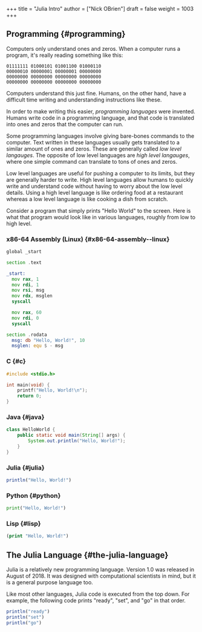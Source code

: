 +++
title = "Julia Intro"
author = ["Nick OBrien"]
draft = false
weight = 1003
+++

## Programming {#programming}

Computers only understand ones and zeros. When a computer runs a program, it's really reading something like this:

```text
01111111 01000101 01001100 01000110
00000010 00000001 00000001 00000000
00000000 00000000 00000000 00000000
00000000 00000000 00000000 00000000
```

Computers understand this just fine. Humans, on the other hand, have a difficult time writing and understanding instructions like these.

In order to make writing this easier, _programming languages_ were invented. Humans write code in a programming language, and that code is translated into ones and zeros that the computer can run.

Some programming languages involve giving bare-bones commands to the computer. Text written in these languages usually gets translated to a similar amount of ones and zeros. These are generally called _low level langauges_. The opposite of low level languages are _high level langauges_, where one simple command can translate to tons of ones and zeros.

Low level languages are useful for pushing a computer to its limits, but they are generally harder to write. High level languages allow humans to quickly write and understand code without having to worry about the low level details. Using a high level language is like ordering food at a restaurant whereas a low level language is like cooking a dish from scratch.

Consider a program that simply prints "Hello World" to the screen. Here is what that program would look like in various languages, roughly from low to high level.


### x86-64 Assembly (Linux) {#x86-64-assembly--linux}

```asm
global _start

section .text

_start:
  mov rax, 1
  mov rdi, 1
  mov rsi, msg
  mov rdx, msglen
  syscall

  mov rax, 60
  mov rdi, 0
  syscall

section .rodata
  msg: db "Hello, World!", 10
  msglen: equ $ - msg
```


### C {#c}

```c
#include <stdio.h>

int main(void) {
    printf("Hello, World!\n");
    return 0;
}
```


### Java {#java}

```java
class HelloWorld {
    public static void main(String[] args) {
        System.out.println("Hello, World!");
    }
}
```


### Julia {#julia}

```julia
println("Hello, World!")
```


### Python {#python}

```python
print("Hello, World!")
```


### Lisp {#lisp}

```lisp
(print "Hello, World!")
```


## The Julia Language {#the-julia-language}

Julia is a relatively new programming language. Version 1.0 was released in August of 2018. It was designed with computational scientists in mind, but it is a general purpose language too.

Like most other languages, Julia code is executed from the top down. For example, the following code prints "ready", "set", and "go" in that order.

```julia
println("ready")
println("set")
println("go")
```
